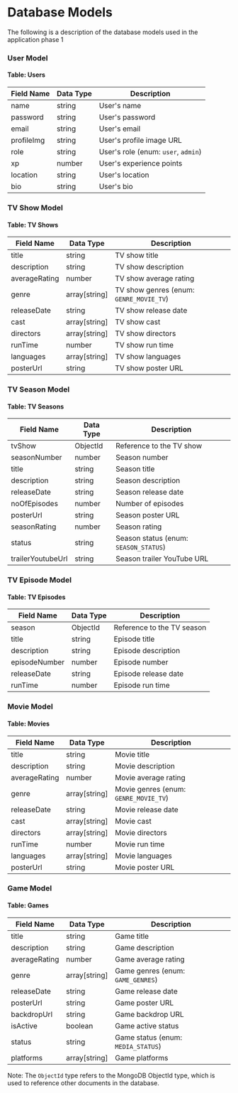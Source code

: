 # **Database Models**

The following is a description of the database models used in the application phase 1

### User Model

#### Table: Users

| Field Name | Data Type | Description                         |
| ---------- | --------- | ----------------------------------- |
| name       | string    | User's name                         |
| password   | string    | User's password                     |
| email      | string    | User's email                        |
| profileImg | string    | User's profile image URL            |
| role       | string    | User's role (enum: `user`, `admin`) |
| xp         | number    | User's experience points            |
| location   | string    | User's location                     |
| bio        | string    | User's bio                          |

### TV Show Model

#### Table: TV Shows

| Field Name    | Data Type     | Description                             |
| ------------- | ------------- | --------------------------------------- |
| title         | string        | TV show title                           |
| description   | string        | TV show description                     |
| averageRating | number        | TV show average rating                  |
| genre         | array[string] | TV show genres (enum: `GENRE_MOVIE_TV`) |
| releaseDate   | string        | TV show release date                    |
| cast          | array[string] | TV show cast                            |
| directors     | array[string] | TV show directors                       |
| runTime       | number        | TV show run time                        |
| languages     | array[string] | TV show languages                       |
| posterUrl     | string        | TV show poster URL                      |

### TV Season Model

#### Table: TV Seasons

| Field Name        | Data Type | Description                           |
| ----------------- | --------- | ------------------------------------- |
| tvShow            | ObjectId  | Reference to the TV show              |
| seasonNumber      | number    | Season number                         |
| title             | string    | Season title                          |
| description       | string    | Season description                    |
| releaseDate       | string    | Season release date                   |
| noOfEpisodes      | number    | Number of episodes                    |
| posterUrl         | string    | Season poster URL                     |
| seasonRating      | number    | Season rating                         |
| status            | string    | Season status (enum: `SEASON_STATUS`) |
| trailerYoutubeUrl | string    | Season trailer YouTube URL            |

### TV Episode Model

#### Table: TV Episodes

| Field Name    | Data Type | Description                |
| ------------- | --------- | -------------------------- |
| season        | ObjectId  | Reference to the TV season |
| title         | string    | Episode title              |
| description   | string    | Episode description        |
| episodeNumber | number    | Episode number             |
| releaseDate   | string    | Episode release date       |
| runTime       | number    | Episode run time           |

### Movie Model

#### Table: Movies

| Field Name    | Data Type     | Description                           |
| ------------- | ------------- | ------------------------------------- |
| title         | string        | Movie title                           |
| description   | string        | Movie description                     |
| averageRating | number        | Movie average rating                  |
| genre         | array[string] | Movie genres (enum: `GENRE_MOVIE_TV`) |
| releaseDate   | string        | Movie release date                    |
| cast          | array[string] | Movie cast                            |
| directors     | array[string] | Movie directors                       |
| runTime       | number        | Movie run time                        |
| languages     | array[string] | Movie languages                       |
| posterUrl     | string        | Movie poster URL                      |

### Game Model

#### Table: Games

| Field Name    | Data Type     | Description                        |
| ------------- | ------------- | ---------------------------------- |
| title         | string        | Game title                         |
| description   | string        | Game description                   |
| averageRating | number        | Game average rating                |
| genre         | array[string] | Game genres (enum: `GAME_GENRES`)  |
| releaseDate   | string        | Game release date                  |
| posterUrl     | string        | Game poster URL                    |
| backdropUrl   | string        | Game backdrop URL                  |
| isActive      | boolean       | Game active status                 |
| status        | string        | Game status (enum: `MEDIA_STATUS`) |
| platforms     | array[string] | Game platforms                     |

Note: The `ObjectId` type refers to the MongoDB ObjectId type, which is used to reference other documents in the database.
